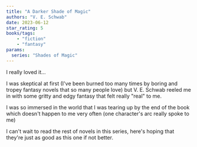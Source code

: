 ```yaml
---
title: "A Darker Shade of Magic"
authors: "V. E. Schwab"
date: 2023-06-12
star_rating: 5
books/tags:
    - "fiction"
    - "fantasy"
params:
  series: "Shades of Magic"
---
```

I really loved it...

I was skeptical at first (I've been burned too many times by boring and tropey fantasy novels that so many people love) but V. E. Schwab reeled me in with some gritty and edgy fantasy that felt really "real" to me.

I was so immersed in the world that I was tearing up by the end of the book which doesn't happen to me very often (one character's arc really spoke to me)

<!--more-->

I can't wait to read the rest of novels in this series, here's hoping that they're just as good as this one if not better.
